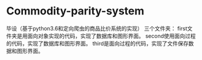 # Commodity-parity-system
毕设（基于python3.6和定向爬虫的商品比价系统的实现）
三个文件夹：
first文件夹是用面向对象实现的代码，实现了数据库和图形界面。
second使用面向过程的代码，实现了数据库和图形界面。
third是面向过程的代码，实现了文件保存数据和图形界面。
